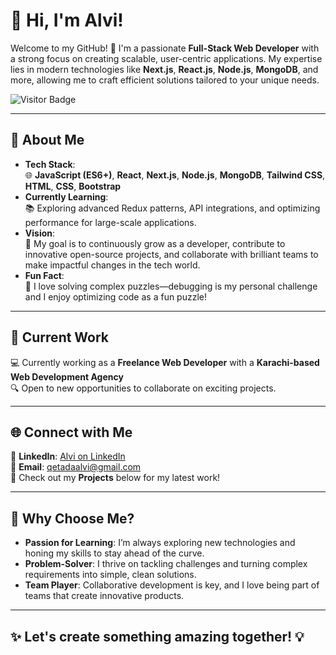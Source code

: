 # 👋 Hi, I'm Alvi! 

Welcome to my GitHub! 🚀 I'm a passionate **Full-Stack Web Developer** with a strong focus on creating scalable, user-centric applications. My expertise lies in modern technologies like **Next.js**, **React.js**, **Node.js**, **MongoDB**, and more, allowing me to craft efficient solutions tailored to your unique needs.

![Visitor Badge](https://visitor-badge.glitch.me/badge?page_id=qetada-alvi.qetada-alvi)


---

## 🚀 **About Me**
- **Tech Stack**:  
  🌐 **JavaScript (ES6+)**, **React**, **Next.js**, **Node.js**, **MongoDB**, **Tailwind CSS**, **HTML**, **CSS**, **Bootstrap**  
- **Currently Learning**:  
  📚 Exploring advanced Redux patterns, API integrations, and optimizing performance for large-scale applications.  
- **Vision**:  
  🎯 My goal is to continuously grow as a developer, contribute to innovative open-source projects, and collaborate with brilliant teams to make impactful changes in the tech world.  
- **Fun Fact**:  
  🌟 I love solving complex puzzles—debugging is my personal challenge and I enjoy optimizing code as a fun puzzle!

---

## 💼 **Current Work**  
💻 Currently working as a **Freelance Web Developer** with a **Karachi-based Web Development Agency**  
🔍 Open to new opportunities to collaborate on exciting projects.

---

## 🌐 **Connect with Me**  
🔗 **LinkedIn**: [Alvi on LinkedIn](https://www.linkedin.com/in/qetada-alvi-9307b3268/)  
📧 **Email**: [qetadaalvi@gmail.com](mailto:qetadaalvi@gmail.com)  
📂 Check out my **Projects** below for my latest work!  

---

## 🎯 **Why Choose Me?**
- **Passion for Learning**: I’m always exploring new technologies and honing my skills to stay ahead of the curve.
- **Problem-Solver**: I thrive on tackling challenges and turning complex requirements into simple, clean solutions.
- **Team Player**: Collaborative development is key, and I love being part of teams that create innovative products.

---

## ✨ Let's create something amazing together! 💡
